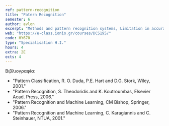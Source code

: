```yaml
---
ref: pattern-recognition
title: "Patern Recognition"
semester: 6
author: avlon 
excerpt: "Methods and pattern recognition systems, Limitation in accuracy of recognition reliability, Guided learning and self-learning, Distance Functions. Linear and non-linear decision functions, Perceptron Algorithm, Bayes Classifiers, Nearest neighbor classifiers, Parametric and non-parametric estimation of probability density models: Maximizing entropy, Parzen estimator, orthonormal functions, Robbins Monro and Kiefer Wolfowitz methods, LMS, Least squares Methods., Multilayer artificial neural networks, Recursive artificial neural networks, Error correction training, Hebbian and competitive training, Multilayer perceptron, Error Back Propagation, Radial basis function networks, Hopfield machine, supervised and unsupervised learning, Hierarchical data clustering, Fuzzy logic, Genetic algorithms and evolutionary computation principles. "
web: "https://e-class.ionio.gr/courses/DCS195/"
code: ΗΥ670
type: "Specialisation H.I."
hours: 4
extra: 2Ε
ects: 4
---
```



Βιβλιογραφία: 
  - "Pattern Classification, R. O. Duda, P.E. Hart and D.G. Stork, Wiley, 2001."
  - "Pattern Recognition, S. Theodoridis and K. Koutroumbas, Elsevier Acad. Press, 2006."
  - "Pattern Recognition and Machine Learning, CM Bishop, Springer, 2006."
  - "Pattern Recognition and Machine Learning, C. Karagiannis and C. Steinhauer, NTUA, 2001."
  
